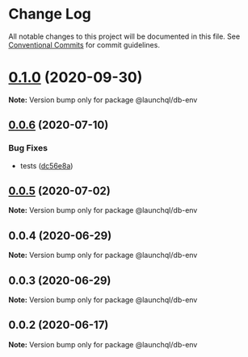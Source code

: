 # Change Log

All notable changes to this project will be documented in this file.
See [Conventional Commits](https://conventionalcommits.org) for commit guidelines.

# [0.1.0](https://github.com/launchql/launchql/compare/@launchql/db-env@0.0.6...@launchql/db-env@0.1.0) (2020-09-30)

**Note:** Version bump only for package @launchql/db-env





## [0.0.6](https://github.com/launchql/launchql/compare/@launchql/db-env@0.0.5...@launchql/db-env@0.0.6) (2020-07-10)


### Bug Fixes

* tests ([dc56e8a](https://github.com/launchql/launchql/commit/dc56e8aa103c62a271f2ea8824b2bcb7791aa6a4))





## [0.0.5](https://github.com/launchql/launchql/compare/@launchql/db-env@0.0.4...@launchql/db-env@0.0.5) (2020-07-02)

**Note:** Version bump only for package @launchql/db-env





## 0.0.4 (2020-06-29)

**Note:** Version bump only for package @launchql/db-env





## 0.0.3 (2020-06-29)

**Note:** Version bump only for package @launchql/db-env





## 0.0.2 (2020-06-17)

**Note:** Version bump only for package @launchql/db-env
